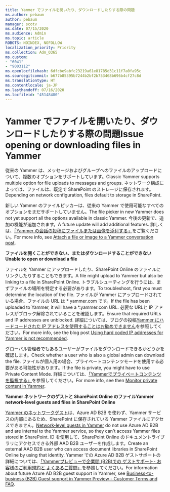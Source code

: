 ```yaml
---
title: Yammer でファイルを開いたり、ダウンロードしたりする際の問題
ms.author: pebaum
author: pebaum
manager: scotv
ms.date: 07/15/2020
ms.audience: Admin
ms.topic: article
ROBOTS: NOINDEX, NOFOLLOW
localization_priority: Priority
ms.collection: Adm_O365
ms.custom:
- "6041"
- "9003112"
ms.openlocfilehash: 6dfcbe9abfc23219a61e81785d31c11f7a0fa95c
ms.sourcegitcommit: b677b85395b7244b2bf2b753468b696b4cf27c8d
ms.translationtype: HT
ms.contentlocale: ja-JP
ms.lasthandoff: 07/16/2020
ms.locfileid: "45148480"
---
```

# <a name="issue-opening-or-downloading-files-in-yammer"></a><span data-ttu-id="6bf70-102">Yammer でファイルを開いたり、ダウンロードしたりする際の問題</span><span class="sxs-lookup"><span data-stu-id="6bf70-102">Issue opening or downloading files in Yammer</span></span>

<span data-ttu-id="6bf70-103">従来の Yammer は、メッセージおよびグループへのファイルのアップロードについて、複数のオプションをサポートしています。</span><span class="sxs-lookup"><span data-stu-id="6bf70-103">Classic Yammer supports multiple option for file uploads to messages and groups.</span></span> <span data-ttu-id="6bf70-104">ネットワーク構成によっては、ファイルは、既定で SharePoint のストレージに保存されます。</span><span class="sxs-lookup"><span data-stu-id="6bf70-104">Depending on network configuration, files default to storage in SharePoint.</span></span>

<span data-ttu-id="6bf70-105">新しい Yammer のファイルピッカーは、従来の Yammer で使用可能なすべてのオプションをまだサポートしていません。</span><span class="sxs-lookup"><span data-stu-id="6bf70-105">The file picker in new Yammer does not yet support all the options available in classic Yammer.</span></span> <span data-ttu-id="6bf70-106">今後の更新で、追加の機能が追加されます。</span><span class="sxs-lookup"><span data-stu-id="6bf70-106">A future update will add additional features.</span></span> <span data-ttu-id="6bf70-107">詳しくは、[「Yammer の会話の投稿にファイルまたは画像を添付する」](https://support.microsoft.com/office/attach-a-file-or-image-to-a-yammer-conversation-post-8d2d17f7-8f37-4535-961e-518d751be7e8)をご覧ください。</span><span class="sxs-lookup"><span data-stu-id="6bf70-107">For more info, see [Attach a file or image to a Yammer conversation post](https://support.microsoft.com/office/attach-a-file-or-image-to-a-yammer-conversation-post-8d2d17f7-8f37-4535-961e-518d751be7e8).</span></span>

<span data-ttu-id="6bf70-108">**ファイルを開くことができない、またはダウンロードすることができない**</span><span class="sxs-lookup"><span data-stu-id="6bf70-108">**Unable to open or download a file**</span></span>  

<span data-ttu-id="6bf70-109">ファイルを Yammer にアップロードしたり、SharePoint Online のファイルにリンクしたりすることもできます。</span><span class="sxs-lookup"><span data-stu-id="6bf70-109">A file might upload to Yammer but also be linking to a file in SharePoint Online.</span></span> <span data-ttu-id="6bf70-110">トラブルシューティングを行うには、まずファイルの場所を特定する必要があります。</span><span class="sxs-lookup"><span data-stu-id="6bf70-110">To troubleshoot, first you must determine the location of the file.</span></span> <span data-ttu-id="6bf70-111">ファイルが Yammer にアップロードされている場合、ファイルの URL は \* yammer.com です。</span><span class="sxs-lookup"><span data-stu-id="6bf70-111">If the file has been uploaded to Yammer, it will have a \*.yammer.com URL.</span></span> <span data-ttu-id="6bf70-112">必要な URLと IP アドレスがブロック解除されていることを確認します。</span><span class="sxs-lookup"><span data-stu-id="6bf70-112">Ensure that required URLs and IP addresses are unblocked.</span></span> <span data-ttu-id="6bf70-113">詳細については、ブログの投稿[Yammer にハードコードされた IP アドレスを使用することはお勧めできません](https://techcommunity.microsoft.com/t5/yammer-blog/using-hard-coded-ip-addresses-for-yammer-is-not-recommended/ba-p/276592)を参照してください。</span><span class="sxs-lookup"><span data-stu-id="6bf70-113">For more info, see the blog post [Using hard coded IP addresses for Yammer is not recommended](https://techcommunity.microsoft.com/t5/yammer-blog/using-hard-coded-ip-addresses-for-yammer-is-not-recommended/ba-p/276592).</span></span>

<span data-ttu-id="6bf70-114">グローバル管理者でもあるユーザーがファイルをダウンロードできるかどうかを確認します。</span><span class="sxs-lookup"><span data-stu-id="6bf70-114">Check whether a user who is also a global admin can download the file.</span></span> <span data-ttu-id="6bf70-115">ファイルが個人用の場合、プライベートコンテンツモードを使用する必要がある可能性があります。</span><span class="sxs-lookup"><span data-stu-id="6bf70-115">If the file is private, you might have to use Private Content Mode.</span></span> <span data-ttu-id="6bf70-116">詳細については、[「Yammerでプライベートコンテンツ を監視する」](https://docs.microsoft.com/yammer/manage-security-and-compliance/monitor-private-content)を参照してください。</span><span class="sxs-lookup"><span data-stu-id="6bf70-116">For more info, see then [Monitor private content in Yammer](https://docs.microsoft.com/yammer/manage-security-and-compliance/monitor-private-content).</span></span>  

<span data-ttu-id="6bf70-117">**Yammer ネットワークのゲストと SharePoint Online のファイル**</span><span class="sxs-lookup"><span data-stu-id="6bf70-117">**Yammer network-level guests and files in SharePoint Online**</span></span>  

<span data-ttu-id="6bf70-118">[Yammer のネットワークゲスト](https://docs.microsoft.com/yammer/manage-yammer-users/add-block-or-remove-users#invite-guests)は、Azure AD B2B を使わず、Yammer サービスの内部にあるため、SharePoint に保存されている Yammer ファイルにアクセスできません。</span><span class="sxs-lookup"><span data-stu-id="6bf70-118">[Network-level guests in Yammer](https://docs.microsoft.com/yammer/manage-yammer-users/add-block-or-remove-users#invite-guests) do not use Azure AD B2B and are internal to the Yammer service, so they can't access Yammer files stored in SharePoint.</span></span> <span data-ttu-id="6bf70-119">ID を使用して、SharePoint Online のドキュメントライブラリにアクセスできる外部 AAD B2B ユーザーを作成します。</span><span class="sxs-lookup"><span data-stu-id="6bf70-119">Create an external AAD B2B user who can access document libraries in SharePoint Online by using that identity.</span></span> <span data-ttu-id="6bf70-120">Yammer での Azure AD B2B ゲストサポートの詳細については、[「Yammerプレビューで企業間 (B2B)での ゲストサポート- お客様のご利用規約と よくあるご質問」](https://docs.microsoft.com/yammer/get-started-with-yammer/azure-ad-b2b-guests-yammer)を参照してください。</span><span class="sxs-lookup"><span data-stu-id="6bf70-120">For information about future Azure AD B2B guest support in Yammer, see [Business-to-business (B2B) Guest support in Yammer Preview - Customer Terms and FAQ](https://docs.microsoft.com/yammer/get-started-with-yammer/azure-ad-b2b-guests-yammer).</span></span>